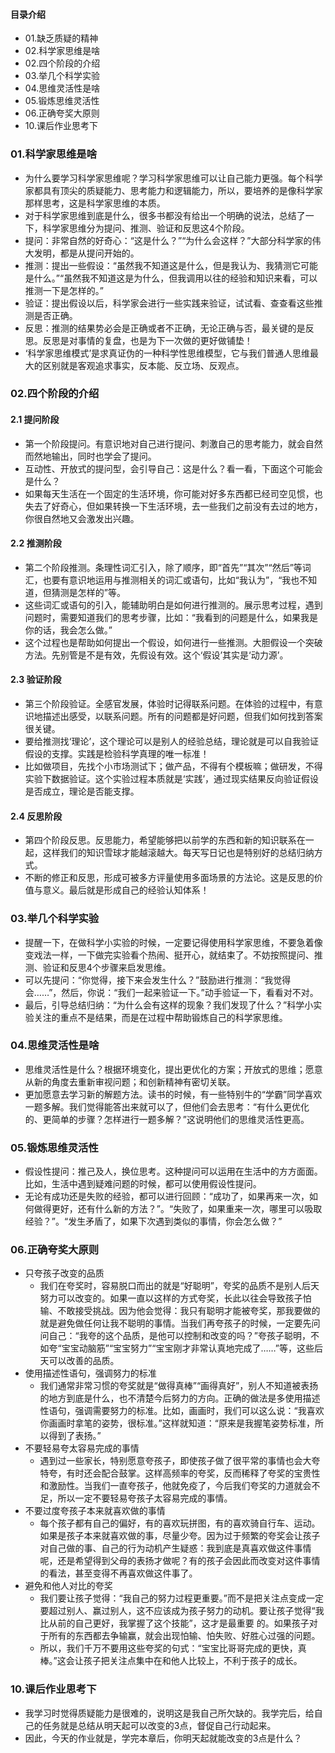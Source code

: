 #### 目录介绍
- 01.缺乏质疑的精神
- 02.科学家思维是啥
- 02.四个阶段的介绍
- 03.举几个科学实验
- 04.思维灵活性是啥
- 05.锻炼思维灵活性
- 06.正确夸奖大原则
- 10.课后作业思考下




### 01.科学家思维是啥
- 为什么要学习科学家思维呢？学习科学家思维可以让自己能力更强。每个科学家都具有顶尖的质疑能力、思考能力和逻辑能力，所以，要培养的是像科学家那样思考，这是科学家思维的本质。
- 对于科学家思维到底是什么，很多书都没有给出一个明确的说法，总结了一下，科学家思维分为提问、推测、验证和反思这4个阶段。
- 提问：非常自然的好奇心：“这是什么？”“为什么会这样？”大部分科学家的伟大发明，都是从提问开始的。
- 推测：提出一些假设：“虽然我不知道这是什么，但是我认为、我猜测它可能是什么。”“虽然我不知道这是为什么，但我调用以往的经验和知识来看，可以推测一下是怎样的。”
- 验证：提出假设以后，科学家会进行一些实践来验证，试试看、查查看这些推测是否正确。
- 反思：推测的结果势必会是正确或者不正确，无论正确与否，最关键的是反思。反思是对事情的复盘，也是为下一次做的更好做铺垫！
- ‘科学家思维模式’是求真证伪的一种科学性思维模型，它与我们普通人思维最大的区别就是客观追求事实，反本能、反立场、反观点。



### 02.四个阶段的介绍
#### 2.1 提问阶段
- 第一个阶段提问。有意识地对自己进行提问、刺激自己的思考能力，就会自然而然地输出，同时也学会了提问。
- 互动性、开放式的提问型，会引导自己：这是什么？看一看，下面这个可能会是什么？
- 如果每天生活在一个固定的生活环境，你可能对好多东西都已经司空见惯，也失去了好奇心，但如果转换一下生活环境，去一些我们之前没有去过的地方，你很自然地又会激发出兴趣。



#### 2.2 推测阶段
- 第二个阶段推测。条理性词汇引入，除了顺序，即“首先”“其次”“然后”等词汇，也要有意识地运用与推测相关的词汇或语句，比如“我认为”，“我也不知道，但猜测是怎样的”等。
- 这些词汇或语句的引入，能辅助明白是如何进行推测的。展示思考过程，遇到问题时，需要知道我们的思考步骤，比如：“我看到的问题是什么，如果我是你的话，我会怎么做。”
- 这个过程也是帮助如何提出一个假设，如何进行一些推测。大胆假设一个突破方法。先别管是不是有效，先假设有效。这个‘假设’其实是‘动力源’。



#### 2.3 验证阶段
- 第三个阶段验证。全感官发展，体验时记得联系问题。在体验的过程中，有意识地描述出感受，以联系问题。所有的问题都是好问题，但我们如何找到答案很关键。
- 要给推测找‘理论’，这个理论可以是别人的经验总结，理论就是可以自我验证假设的支撑。实践是检验科学真理的唯一标准！
- 比如做项目，先找个小市场测试下；做产品，不得有个模板嘛；做研发，不得实验下数据验证。这个实验过程本质就是‘实践’，通过现实结果反向验证假设是否成立，理论是否能支撑。



#### 2.4 反思阶段
- 第四个阶段反思。反思能力，希望能够把以前学的东西和新的知识联系在一起，这样我们的知识雪球才能越滚越大。每天写日记也是特别好的总结归纳方式。
- 不断的修正和反思，形成可被多方评量使用多面场景的方法论。这是反思的价值与意义。最后就是形成自己的经验认知体系！




### 03.举几个科学实验
- 提醒一下，在做科学小实验的时候，一定要记得使用科学家思维，不要急着像变戏法一样，一下做完实验看个热闹、挺开心，就结束了。不妨按照提问、推测、验证和反思4个步骤来启发思维。
- 可以先提问：“你觉得，接下来会发生什么？”鼓励进行推测：“我觉得会……”，然后，你说：“我们一起来验证一下。”动手验证一下，看看对不对。
- 最后，引导总结归纳：“为什么会有这样的现象？我们发现了什么？”科学小实验关注的重点不是结果，而是在过程中帮助锻炼自己的科学家思维。




### 04.思维灵活性是啥
- 思维灵活性是什么？根据环境变化，提出更优化的方案；开放式的思维；愿意从新的角度去重新审视问题；和创新精神有密切关联。
- 更加愿意去学习新的解题方法。读书的时候，有一些特别牛的“学霸”同学喜欢一题多解。我们觉得能答出来就可以了，但他们会去思考：“有什么更优化的、更简单的步骤？怎样进行一题多解？”这说明他们的思维灵活性更高。



### 05.锻炼思维灵活性
- 假设性提问：推己及人，换位思考。这种提问可以运用在生活中的方方面面。比如，生活中遇到疑难问题的时候，都可以使用假设性提问。
- 无论有成功还是失败的经验，都可以进行回顾：“成功了，如果再来一次，如何做得更好，还有什么新的方法？”。“失败了，如果重来一次，哪里可以吸取经验？”。“发生矛盾了，如果下次遇到类似的事情，你会怎么做？”




### 06.正确夸奖大原则
- 只夸孩子改变的品质
    - 我们在夸奖时，容易脱口而出的就是“好聪明”，夸奖的品质不是别人后天努力可以改变的。如果一直以这样的方式夸奖，长此以往会导致孩子怕输、不敢接受挑战。因为他会觉得：我只有聪明才能被夸奖，那我要做的就是避免做任何让我不聪明的事情。当我们再夸孩子的时候，一定要先问问自己：“我夸的这个品质，是他可以控制和改变的吗？”夸孩子聪明，不如夸“宝宝动脑筋”“宝宝努力”“宝宝刚才非常认真地完成了……”等，这些后天可以改善的品质。
- 使用描述性语句，强调努力的标准
    - 我们通常非常习惯的夸奖就是“做得真棒”“画得真好”，别人不知道被表扬的地方到底是什么，也不清楚今后努力的方向。正确的做法是多使用描述性语句，强调需要努力的标准。比如，画画时，我们可以这么说：“我喜欢你画画时拿笔的姿势，很标准。”这样就知道：“原来是我握笔姿势标准，所以得到了表扬。”
- 不要轻易夸太容易完成的事情
    - 遇到过一些家长，特别愿意夸孩子，即使孩子做了很平常的事情也会大夸特夸，有时还会配合鼓掌。这样高频率的夸奖，反而稀释了夸奖的宝贵性和激励性。当我们一直夸孩子，他就免疫了，今后我们夸奖的力道就会不足，所以一定不要轻易夸孩子太容易完成的事情。
- 不要过度夸孩子本来就喜欢做的事情
    - 每个孩子都有自己的偏好，有的喜欢玩拼图，有的喜欢骑自行车、运动。如果是孩子本来就喜欢做的事，尽量少夸。因为过于频繁的夸奖会让孩子对自己做的事、自己的行为动机产生疑惑：我到底是真喜欢做这件事情呢，还是希望得到父母的表扬才做呢？有的孩子会因此而改变对这件事情的看法，甚至变得不再喜欢做这件事了。
- 避免和他人对比的夸奖
    - 我们要让孩子觉得：“我自己的努力过程更重要。”而不是把关注点变成一定要超过别人、赢过别人，这不应该成为孩子努力的动机。要让孩子觉得“我比从前的自己更好，我掌握了这个技能”，这才是最重要 的。如果孩子对于所有的东西都去争输赢，就会出现怕输、怕失败、好胜心过强的问题。
    - 所以，我们千万不要用这些夸奖的句式：“宝宝比哥哥完成的更快，真棒。”这会让孩子把关注点集中在和他人比较上，不利于孩子的成长。



### 10.课后作业思考下
- 我学习时觉得质疑能力是很难的，说明这是我自己所欠缺的。我学完后，给自己的任务就是总结从明天起可以改变的3点，督促自己行动起来。
- 因此，今天的作业就是，学完本章后，你明天起就能改变的3点是什么？







